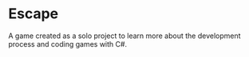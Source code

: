 # Escape
A game created as a solo project to learn more about the development process and coding games with C#.
